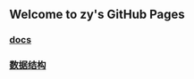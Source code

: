 ## Welcome to zy's GitHub Pages

<!-- ### [github style](./guid.md) -->

### [docs](https://zy13.github.io/docs/)
### [数据结构](./book/数据结构.html)

<!-- ### pocket -->